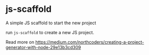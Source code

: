 # js-scaffold

A simple JS scaffold to start the new project

run `js-scaffold` to create a new JS project.

Read more on https://medium.com/northcoders/creating-a-project-generator-with-node-29e13b3cd309
